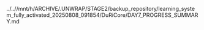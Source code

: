 ../..//mnt/h/ARCHIVE/.UNWRAP/STAGE2/backup_repository/learning_system_fully_activated_20250808_091854/DuRiCore/DAY7_PROGRESS_SUMMARY.md